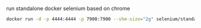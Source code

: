 run standalone docker selenium based on chrome

```bash
docker run -d -p 4444:4444 -p 7900:7900 --shm-size="2g" selenium/standalone-chrome:latest
```